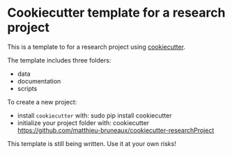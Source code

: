 # Cookiecutter template for a research project

This is a template to for a research project using [cookiecutter](https://github.com/audreyr/cookiecutter).

The template includes three folders:
- data
- documentation
- scripts

To create a new project:
- install `cookiecutter` with:
    sudo pip install cookiecutter
- initialize your project folder with:
   cookiecutter https://github.com/matthieu-bruneaux/cookiecutter-researchProject

This template is still being written. Use it at your own risks!
